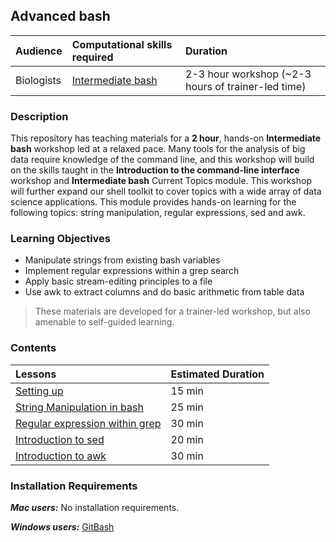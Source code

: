 ## Advanced bash

| Audience | Computational skills required | Duration |
:----------|:----------|:----------|
| Biologists | [Intermediate bash](https://hbctraining.github.io/Training-modules/Intermediate_shell/) | 2-3 hour workshop (~2-3 hours of trainer-led time) |


### Description

This repository has teaching materials for a **2 hour**, hands-on **Intermediate bash** workshop led at a relaxed pace. Many tools for the analysis of big data require knowledge of the command line, and this workshop will build on the skills taught in the **Introduction to the command-line interface** workshop and **Intermediate bash** Current Topics module. This workshop will further expand our shell toolkit to cover topics with a wide array of data science applications. This module provides hands-on learning for the following topics: string manipulation, regular expressions, sed and awk. 

### Learning Objectives

* Manipulate strings from existing bash variables
* Implement regular expressions within a grep search
* Apply basic stream-editing principles to a file 
* Use awk to extract columns and do basic arithmetic from table data 

> These materials are developed for a trainer-led workshop, but also amenable to self-guided learning.


### Contents

| Lessons            | Estimated Duration |
|:------------------------|:----------|
|[Setting up](lessons/01_Setting_up.md) | 15 min |
|[String Manipulation in bash](lessons/02_String_manipulation.md) | 25 min |
|[Regular expression within grep](lessons/03_Regular_expressions.md) | 30 min |
|[Introduction to sed](lessons/04_sed.md) | 20 min |
|[Introduction to awk](lessons/05_awk.md) | 30 min |

### Installation Requirements

***Mac users:***
No installation requirements.

***Windows users:***
[GitBash](https://git-scm.com/download/win)
